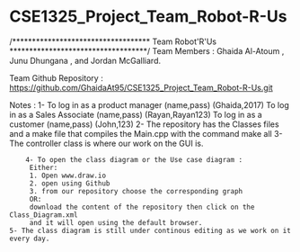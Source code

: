 # CSE1325_Project_Team_Robot-R-Us
/*********************************** Team Robot'R'Us ***********************************/
Team Members : Ghaida Al-Atoum , Junu Dhungana , and Jordan McGalliard.

Team Github Repository : https://github.com/GhaidaAt95/CSE1325_Project_Team_Robot-R-Us.git

Notes :
        1- To log in as a product manager (name,pass) (Ghaida,2017)
	   To log in as a Sales Associate (name,pass) (Rayan,Rayan123)
	   To log in as a customer (name,pass) (John,123) 
        2- The repository has the Classes files and a make file that compiles the Main.cpp
	        with the command make all
	3- The controller class is where our work on the GUI is.
 
        4- To open the class diagram or the Use case diagram :
	     Either:
		 1. Open www.draw.io
		 2. open using Github
		 3. from our repository choose the corresponding graph
		 OR:
		 download the content of the repository then click on the Class_Diagram.xml
		 and it will open using the default browser.
	5- The class diagram is still under continous editing as we work on it every day.
	
